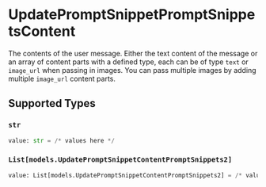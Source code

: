 # UpdatePromptSnippetPromptSnippetsContent

The contents of the user message. Either the text content of the message or an array of content parts with a defined type, each can be of type `text` or `image_url` when passing in images. You can pass multiple images by adding multiple `image_url` content parts. 


## Supported Types

### `str`

```python
value: str = /* values here */
```

### `List[models.UpdatePromptSnippetContentPromptSnippets2]`

```python
value: List[models.UpdatePromptSnippetContentPromptSnippets2] = /* values here */
```

